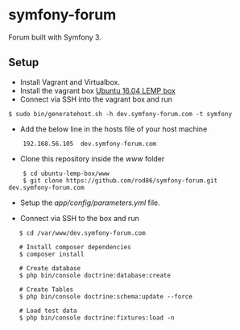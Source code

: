 symfony-forum
=============

Forum built with Symfony 3.

## Setup

- Install Vagrant and Virtualbox.
- Install the vagrant box [Ubuntu 16.04 LEMP box](https://github.com/rod86/ubuntu-lemp-box)
- Connect via SSH into the vagrant box and run

```
$ sudo bin/generatehost.sh -h dev.symfony-forum.com -t symfony
```

- Add the below line in the hosts file of your host machine

```
    192.168.56.105  dev.symfony-forum.com
```

- Clone this repository inside the *www* folder

```
    $ cd ubuntu-lemp-box/www
    $ git clone https://github.com/rod86/symfony-forum.git dev.symfony-forum.com
```

- Setup the *app/config/parameters.yml* file.

- Connect via SSH to the box and run

```
   $ cd /var/www/dev.symfony-forum.com

   # Install composer dependencies
   $ composer install

   # Create database
   $ php bin/console doctrine:database:create

   # Create Tables
   $ php bin/console doctrine:schema:update --force

   # Load test data
   $ php bin/console doctrine:fixtures:load -n
```
